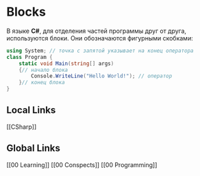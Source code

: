 # Blocks         
В языке __C#__, для отделения частей программы друг от друга, используются блоки. Они обозначаются фигурными скобками:
```csharp
using System; // точка с запятой указывает на конец оператора
class Program {
	static void Main(string[] args)
	{// начало блока
		Console.WriteLine("Hello World!"); // оператор
	}// конец блока
}
```
## Local Links 
[[CSharp]]
## Global Links
[[00 Learning]]
[[00 Conspects]]
[[00 Programming]]
